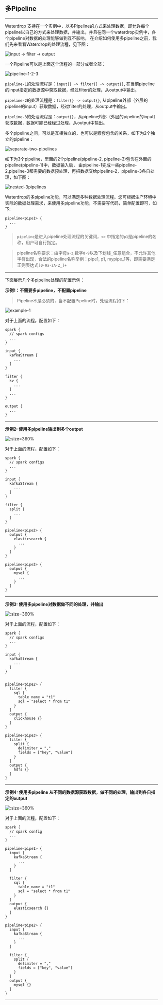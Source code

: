 ## 多Pipeline

---

Waterdrop 支持在一个实例中，以多Pipeline的方式来处理数据，即允许每个pipeline以自己的方式来处理数据，并输出。并且在同一个waterdrop实例中，各个pipeline对数据的处理能够做到互不影响。
在介绍如何使用多pipeline之前，我们先来看看Waterdrop的处理流程，见下图：

![input -> filter -> output](../../images/pipelines/1.png ':size=260%') 

一个Pipeline可以是上面这个流程的一部分或者全部：

![pipeline-1-2-3](../../images/pipelines/2.png)

`pipeline-1`的处理流程是：`input{} -> filter{} -> output{}`, 在当前pipeline的input指定的数据源中获取数据，经过filter的处理，从output中输出。

`pipeline-2`的处理流程是：`filter{} -> output{}`, 从pipeline外部（外层的pipeline的input）获取数据，经过filter的处理，从output中输出。

`pipeline-3`的处理流程是：`output{}`，从pipeline外部（外层的pipeline的input）获取数据，数据可能已经经过处理，从output中输出。


多个pipeline之间，可以是互相独立的，也可以是嵌套包含的关系，如下为2个独立的pipeline：

![separate-two-pipelines](../../images/pipelines/3.png ':size=400%')

如下为3个pipeline，里面的2个pipeline(pipeline-2, pipeline-3)包含在外面的pipeline(pipeline-1)中，数据输入后，
由pipeline-1完成一些pipeline-2,pipeline-3都需要的数据预处理，再把数据交给pipeline-2，pipeline-3各自处理，如下图：

![nested-3pipelines](../../images/pipelines/4.png ':size=400%')

Waterdrop的多pipeline功能，可以满足多种数据处理流程。您可根据生产环境中实际的数据处理需求，来使用多pipeline功能，不需要写代码，简单配置即可，如下:

```
pipeline<pipe1> {
  ...
}

```

> `pipeline`是进入pipeline处理流程的关键词，`<>` 中指定的`p1`是pipeline的名称，用户可自行指定。

> pipeline名称要求：由字母`a-z`,数字`0-9`以及下划线`_`任意组合，不允许其他字符出现，合法的pipeline名称举例：pipe1, p1, mypipe_1等，即需要满足正则表达式`[0-9a-zA-Z_]+`

---

下面展示几个多pipeline处理的配置示例：

**示例1：不需要多pipeline，不配置pipeline**

> Pipeline不是必须的，当不配置Pipeline时，处理流程如下：

![example-1](../../images/pipelines/1.png ':size=260%')

对于上面的流程，配置如下：

```
spark {
  // spark configs
  ...
}

input {
  kafkaStream {
    ...
  }
}

filter {
  kv {
    ...
  }
  ...
}

output {
  ...
}

```

---

**示例2: 使用多pipeline输出到多个output**

![](../../images/pipelines/5.png ':size=360%')


对于上面的流程，配置如下：

```
spark {
  // spark configs
  ...
}

input {
  kafkaStream {
    ...
  }
}

filter {
  split {
    ...
  }
}

pipeline<pipe2> {
  output {
    elasticsearch {
      ...
    }
  }
}

pipeline<pipe3> {
  output {
    mysql {
      ...
    }
  }
}

```

---


**示例3: 使用多pipeline对数据做不同的处理，并输出**

![](../../images/pipelines/4.png ':size=360%')

对于上面的流程，配置如下：

```
spark {
  // spark configs
  ...
}

input {
  kafkaStream {
    ...
  }
}


pipeline<pipe2> {
  filter {
    sql {
      table_name = "t1"
      sql = "select * from t1"
    }
  }
  output {
    clickhouse {}
  }
}

pipeline<pipe3> {
  filter {
    split {
      delimiter = ","
      fields = ["key", "value"]
    }
  }
  output {
    hdfs {}
  }
}

```

---


**示例4: 使用多pipeline 从不同的数据源获取数据，做不同的处理，输出到各自指定的output**

![](../../images/pipelines/3.png ':size=360%')

对于上面的流程，配置如下：

```
spark {
  // spark config
  ...
}

pipeline<pipe1> {
  input {
    kafkaStream {
      ...
    }
  }

  filter {
    sql {
      table_name = "t1"
      sql = "select * from t1"
    }
  }
  output {
    elasticsearch {}
  }
}

pipeline<pipe2> {
  input {
    kafkaStream {
      ...
    }
  }

  filter {
    split {
      delimiter = ","
      fields = ["key", "value"]
    }
  }
  output {
    mysql {}
  }
}
```

---

